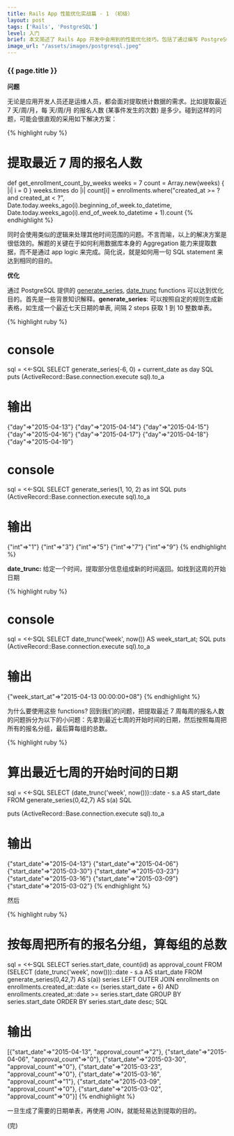 ```yaml
---
title: Rails App 性能优化实战篇 - 1 （初级）
layout: post
tags: ['Rails', 'PostgreSQL']
level: 入门
brief: 本文简述了 Rails App 开发中会用到的性能优化技巧。包括了通过编写 PostgreSQL aggregation sql 来提取时间有关的统计数据。
image_url: "/assets/images/postgresql.jpeg"
---
```


<h3 class="graf--h3"> {{ page.title }}</h3>
 
**问题**

无论是应用开发人员还是运维人员，都会面对提取统计数据的需求。比如提取最近 7 天/周/月，每 天/周/月 的报名人数 (某事件发生的次数) 是多少。碰到这样的问题，可能会很直观的采用如下解决方案：

{% highlight ruby %}
# 提取最近 7 周的报名人数
def get_enrollment_count_by_weeks
weeks = 7
count = Array.new(weeks) { |i| i = 0  }
weeks.times do |i|
  count[i] = enrollments.where("created_at >= ? and created_at < ?",
    Date.today.weeks_ago(i).beginning_of_week.to_datetime, 
    Date.today.weeks_ago(i).end_of_week.to_datetime + 1).count
{% endhighlight %}

同时会使用类似的逻辑来处理其他时间范围的问题。不言而喻，以上的解决方案是很低效的。解题的关键在于如何利用数据库本身的 Aggregation 能力来提取数据，而不是通过 app logic 来完成。简化说，就是如何用一句 SQL statement 来达到相同的目的。

**优化**

通过 PostgreSQL 提供的 [generate_series](http://www.postgresql.org/docs/current/interactive/functions-srf.html), [date_trunc](http://www.postgresql.org/docs/9.4/static/functions-datetime.html) functions 可以达到优化目的。首先是一些背景知识解释。**generate_series**: 可以按照自定的规则生成新表格，如生成一个最近七天日期的单表, 间隔 2 steps 获取 1 到 10 整数单表。

{% highlight ruby %}
# console
sql = <<-SQL
  SELECT generate_series(-6, 0) + current_date as day
SQL
puts (ActiveRecord::Base.connection.execute sql).to_a

# 输出
{"day"=>"2015-04-13"}
{"day"=>"2015-04-14"}
{"day"=>"2015-04-15"}
{"day"=>"2015-04-16"}
{"day"=>"2015-04-17"}
{"day"=>"2015-04-18"}
{"day"=>"2015-04-19"}

# console
sql = <<-SQL
  SELECT generate_series(1, 10, 2) as int
SQL
puts (ActiveRecord::Base.connection.execute sql).to_a

# 输出
{"int"=>"1"}
{"int"=>"3"}
{"int"=>"5"}
{"int"=>"7"}
{"int"=>"9"}
{% endhighlight %}

**date_trunc:** 给定一个时间，提取部分信息组成新的时间返回。如找到这周的开始日期
 
{% highlight ruby %}
# console
sql = <<-SQL
  SELECT date_trunc('week', now()) AS week_start_at;
SQL
puts (ActiveRecord::Base.connection.execute sql).to_a

# 输出
{"week_start_at"=>"2015-04-13 00:00:00+08"}
{% endhighlight %}

为什么要使用这些 functions? 回到我们的问题，把提取最近 7 周每周的报名人数的问题拆分为以下的小问题：先拿到最近七周的开始时间的日期，然后按照每周把所有的报名分组，最后算每组的总数。

{% highlight ruby %}
# 算出最近七周的开始时间的日期
sql = <<-SQL
SELECT (date_trunc('week', now()))::date - s.a AS start_date FROM 
  generate_series(0,42,7) AS s(a) 
SQL

puts (ActiveRecord::Base.connection.execute sql).to_a

# 输出
{"start_date"=>"2015-04-13"}
{"start_date"=>"2015-04-06"}
{"start_date"=>"2015-03-30"}
{"start_date"=>"2015-03-23"}
{"start_date"=>"2015-03-16"}
{"start_date"=>"2015-03-09"}
{"start_date"=>"2015-03-02"}
{% endhighlight %}

然后
 
{% highlight ruby %}
# 按每周把所有的报名分组，算每组的总数
sql = <<-SQL
  SELECT series.start_date, count(id) as approval_count
  FROM
    (SELECT (date_trunc('week', now()))::date - s.a AS start_date 
    FROM generate_series(0,42,7) AS s(a)) series
  LEFT OUTER JOIN enrollments on 
      enrollments.created_at::date <= (series.start_date + 6)
      AND
      enrollments.created_at::date >= series.start_date
  GROUP BY series.start_date ORDER BY series.start_date desc;
SQL

# 输出
[{"start_date"=>"2015-04-13", "approval_count"=>"2"},
 {"start_date"=>"2015-04-06", "approval_count"=>"0"},
 {"start_date"=>"2015-03-30", "approval_count"=>"0"},
 {"start_date"=>"2015-03-23", "approval_count"=>"0"},
 {"start_date"=>"2015-03-16", "approval_count"=>"1"},
 {"start_date"=>"2015-03-09", "approval_count"=>"0"},
 {"start_date"=>"2015-03-02", "approval_count"=>"0"}]
{% endhighlight %}

一旦生成了需要的日期单表，再使用 JOIN，就能轻易达到提取的目的。

(完)
 
